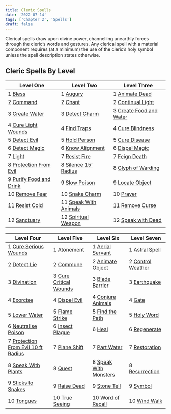 ```yaml
---
title: Cleric Spells
date: '2022-07-14'
tags: ['Chapter 2', 'Spells']
draft: false
---
```


Clerical spells draw upon divine power, channelling unearthly forces through the cleric’s words and gestures. Any clerical spell with a material component requires (at a minimum) the use of the cleric’s holy symbol unless the spell description states otherwise.

## Cleric Spells By Level

| Level One                                                           | Level Two                                                       | Level Three                                                         |
| ------------------------------------------------------------------- | --------------------------------------------------------------- | ------------------------------------------------------------------- |
| 1 [Bless](/srd/spells/cleric/bless)                                 | 1 [Augury](/srd/spells/cleric/augury)                           | 1 [Animate Dead](/srd/spells/cleric/animate-dead)                   |
| 2 [Command](/srd/spells/cleric/command)                             | 2 [Chant](/srd/spells/cleric/chant)                             | 2 [Continual Light](/srd/spells/cleric/continual-light)             |
| 3 [Create Water](/srd/spells/cleric/create-water)                   | 3 [Detect Charm](/srd/spells/cleric/detect-charm)               | 3 [Create Food and Water](/srd/spells/cleric/create-food-and-water) |
| 4 [Cure Light Wounds](/srd/spells/cleric/cure-light-wounds)         | 4 [Find Traps](/srd/spells/cleric/find-traps)                   | 4 [Cure Blindness](/srd/spells/cleric/cure-blindness)               |
| 5 [Detect Evil](/srd/spells/cleric/detect-evil)                     | 5 [Hold Person](/srd/spells/cleric/hold-person)                 | 5 [Cure Disease](/srd/spells/cleric/cure-disease)                   |
| 6 [Detect Magic](/srd/spells/cleric/detect-magic)                   | 6 [Know Alignment](/srd/spells/cleric/know-alignment)           | 6 [Dispel Magic](/srd/spells/cleric/dispel-magic)                   |
| 7 [Light](/srd/spells/cleric/light)                                 | 7 [Resist Fire](/srd/spells/cleric/resist-fire)                 | 7 [Feign Death](/srd/spells/cleric/feign-death)                     |
| 8 [Protection From Evil](/srd/spells/cleric/protection-from-evil)   | 8 [Silence 15’ Radius](/srd/spells/cleric/silence-15-ft-radius) | 8 [Glyph of Warding](/srd/spells/cleric/glyph-of-warding)           |
| 9 [Purify Food and Drink](/srd/spells/cleric/purify-food-and-drink) | 9 [Slow Poison](/srd/spells/cleric/slow-poison)                 | 9 [Locate Object](/srd/spells/cleric/locate-object)                 |
| 10 [Remove Fear](/srd/spells/cleric/remove-fear)                    | 10 [Snake Charm](/srd/spells/cleric/snake-charm)                | 10 [Prayer](/srd/spells/cleric/prayer)                              |
| 11 [Resist Cold](/srd/spells/cleric/resist-cold)                    | 11 [Speak With Animals](/srd/spells/cleric/speak-with-animals)  | 11 [Remove Curse](/srd/spells/cleric/remove-curse)                  |
| 12 [Sanctuary](/srd/spells/cleric/sanctuary)                        | 12 [Spiritual Weapon](/srd/spells/cleric/spiritual-weapon)      | 12 [Speak with Dead](/srd/spells/cleric/speak-with-dead)            |

| Level Four                                                                                  | Level Five                                                        | Level Six                                                       | Level Seven                                             |
| ------------------------------------------------------------------------------------------- | ----------------------------------------------------------------- | --------------------------------------------------------------- | ------------------------------------------------------- |
| 1 [Cure Serious Wounds](/srd/spells/cleric/cure-serious-wounds)                             | 1 [Atonement](/srd/spells/cleric/atonement)                       | 1 [Aerial Servant](/srd/spells/cleric/aerial-servant)           | 1 [Astral Spell](/srd/spells/cleric/astral-spell)       |
| 2 [Detect Lie](/srd/spells/cleric/detect-lie)                                               | 2 [Commune](/srd/spells/cleric/commune)                           | 2 [Animate Object](/srd/spells/cleric/animate-object)           | 2 [Control Weather](/srd/spells/cleric/control-weather) |
| 3 [Divination](/srd/spells/cleric/divination)                                               | 3 [Cure Critical Wounds](/srd/spells/cleric/cure-critical-wounds) | 3 [Blade Barrier](/srd/spells/cleric/blade-barrier)             | 3 [Earthquake](/srd/spells/cleric/earthquake)           |
| 4 [Exorcise](/srd/spells/cleric/exorcise)                                                   | 4 [Dispel Evil](/srd/spells/cleric/dispel-evil)                   | 4 [Conjure Animals](/srd/spells/cleric/conjure-animals)         | 4 [Gate](/srd/spells/cleric/gate)                       |
| 5 [Lower Water](/srd/spells/cleric/lower-water)                                             | 5 [Flame Strike](/srd/spells/cleric/flame-strike)                 | 5 [Find the Path](/srd/spells/cleric/find-the-path)             | 5 [Holy Word](/srd/spells/cleric/holy-word)             |
| 6 [Neutralise Poison](/srd/spells/cleric/neutralise-poison)                                 | 6 [Insect Plague](/srd/spells/cleric/insect-plague)               | 6 [Heal](/srd/spells/cleric/heal)                               | 6 [Regenerate](/srd/spells/cleric/regenerate)           |
| 7 [Protection From Evil 10 ft Radius](/srd/spells/cleric/protection-from-evil-10-ft-radius) | 7 [Plane Shift](/srd/spells/cleric/plane-shift)                   | 7 [Part Water](/srd/spells/cleric/part-water)                   | 7 [Restoration](/srd/spells/cleric/restoration)         |
| 8 [Speak With Plants](/srd/spells/cleric/speak-with-plants)                                 | 8 [Quest](/srd/spells/cleric/quest)                               | 8 [Speak With Monsters](/srd/spells/cleric/speak-with-monsters) | 8 [Resurrection](/srd/spells/cleric/resurrection)       |
| 9 [Sticks to Snakes](/srd/spells/cleric/sticks-to-snakes)                                   | 9 [Raise Dead](/srd/spells/cleric/raise-dead)                     | 9 [Stone Tell](/srd/spells/cleric/stone-tell)                   | 9 [Symbol](/srd/spells/cleric/symbol)                   |
| 10 [Tongues](/srd/spells/cleric/tongues)                                                    | 10 [True Seeing](/srd/spells/cleric/true-seeing)                  | 10 [Word of Recall](/srd/spells/cleric/word-of-recall)          | 10 [Wind Walk](/srd/spells/cleric/wind-walk)            |
